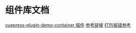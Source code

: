 # 组件库文档

[vuepress-plugin-demo-container 插件](https://calebman.github.io/vuepress-plugin-demo-container/zh/)
[参考链接](https://www.jianshu.com/p/93c532cdf951)
[打包报错参考](https://hooray.github.io/posts/b7ab07d3/)
